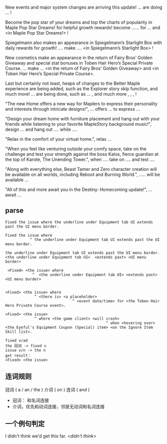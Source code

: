 
New events and major system changes are arriving this update! 
...  are doing ...
<New events and major system changes> <are arriving> <this update>!

Become the pop star of your dreams and top the charts of popularity in Maple Pop Star Dreams! for helpful growth rewards! 
become ...... for ...
<Become> <the pop star of your dreams> and <top> <the charts of popularity> <in Maple Pop Star Dreams!> <for helpful growth rewards>!

Spiegelmann also makes an appearance in Spiegelmann’s Starlight Box with daily rewards for growth! 
.... make ....
<Spiegelmann> <also make> <an appearance> <in Spiegelmann’s Starlight Box> <with daily rewards for growth>!

New cosmetics make an appearance in the return of Fairy Bros’ Golden Giveaway and special stat bonuses in Toben Hair Hero’s Special Private Course.
... make ...
<New cosmetics> <make> <an appearance> <in the return of Fairy Bros’ Golden Giveaway> and <special stat bonuses> <in Toben Hair Hero’s Special Private Course>.

Last but certainly not least, heaps of changes to the Better Maple experience are being added, such as the Explorer story skip function, and much more!
... are being done, such as ... , and much more
<Last but certainly not least>, <heaps of changes> <to the Better Maple experience> <are being added>, <such as> <the Explorer story skip function>, <and much more>!

"The new Home offers a new way for Maplers to express their personality and interests through intricate designs!",
 ... offers ...  to express ...

"Design your dream home with furniture placement and hang out with your friends while listening to your favorite MapleStory background music!",
design ... and hang out .... while ....

"Relax in the comfort of your virtual home.",
relax ...

"When you feel like venturing outside your comfy space, take on the challenge and test your strength against the boss Kalos, fierce guardian at the top of Karote, The Unending Tower.",
when .... take on .... and test ....

"Along with everything else, Beast Tamer and Zero character creation will be available on all worlds, including Reboot and Burning World.",
..... will be available ...

"All of this and more await you in the Destiny: Homecoming update!",
... await ...




## parse 

```
Fixed the issue where the underline under Equipment tab UI extends past the UI menu border.

Fixed the issue where
           ^ the underline under Equipment tab UI extends past the UI menu border.

the underline under Equipment tab UI extends past the UI menu border.
<the underline under Equipment tab UI>  <extends past> <UI menu border>

 <Fixed> <the issue> where
            ^  <the underline under Equipment tab UI> <extends past> <UI menu border>
 
```

```
<Fixed> <the issue> where 
             ^ <there is> <a placeholder> 
                              ^ <event date/time> for <the Toben Hair Hero Private Course event>.

```

```
<Fixed> <the issue> 
             ^ where <the game client> <will crash> 
                                             ^ when <hovering over> <the Eyeful's Equipment Coupon (Special) item> <on the Ignore Item Skill list>.
                                             
fixed v/ad
the 冠词 -> fixed v
issue v/n -> the n
get result：
<Fixed> <the issue> 
```


## 连词规则

冠词 ( a / an / the )
介词 ( on )
连词 ( and )

* 冠词： 和名词连接
* 介词，优先和动词连接，邻居无动词和名词连接


## 一个例句判定


I didn't think we'd get this far. 
<I> <didn't think> <we> <would get this far>
